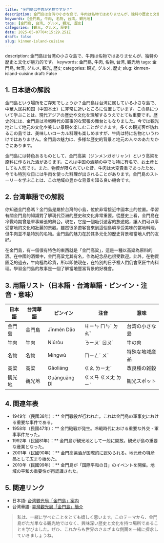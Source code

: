 ```yaml
---
title: "金門島は牛肉が名物ですか？"
description: 金門島は台湾の小さな島で、牛肉は名物ではありませんが、独特の歴史と文化が魅力的です。
keywords: [金門島, 牛肉, 名物, 台湾, 観光地]
tags: [金門島, 台湾, グルメ, 観光, 歴史]
categories: [観光, グルメ, 歴史]
date: 2025-05-07T04:15:29.251Z
draft: false
slug: kinmen-island-cuisine
---
```


description: 金門島は台湾の小さな島で、牛肉は名物ではありませんが、独特の歴史と文化が魅力的です。
keywords: 金門島, 牛肉, 名物, 台湾, 観光地
tags: 金門島, 台湾, グルメ, 観光, 歴史
categories: 観光, グルメ, 歴史
slug: kinmen-island-cuisine
draft: False

## 1. 日本語の解説

金門島という場所をご存知でしょうか？金門島は台湾に属している小さな島で、中華人民共和国（中国本土）に非常に近いところに位置しています。この島について学ぶことは、現代アジアの歴史や文化を理解するうえでとても重要です。歴史的には、金門島は冷戦時代の軍事的な緊張の舞台ともなりました。今では観光地として地元の文化や美しい景観を楽しむことができます。多くの観光客が訪れるこの島では、美味しいローカル料理も楽しめますが、牛肉は特に名物というわけではありません。金門島の魅力は、多様な歴史的背景と地元の人々のあたたかさにあります。

金門島には特色あるものとして、金門高粱（ジンメンガオリャン）という高梁を原料に作られた酒があります。これは中国の酒類の中でも特に有名で、お土産としても人気です。また、物資が限られていた昔、牛肉は大変貴重であったため、今でも特別な日には牛肉を使った料理が出されることがあります。金門島のストーリーを学ぶことは、この地域の豊かな背景を知る良い機会です。

## 2. 台湾華語での解説

你知道金門島嗎？金門島是屬於台灣的小島，位於非常接近中國本土的位置。學習有關金門島的知識對了解現代亞洲的歷史和文化非常重要。從歷史上看，金門島在冷戰時期曾是軍事緊張的舞台。現在，它是一個吸引遊客的旅遊點，讓人們可以享受當地的文化和壯麗的景觀。雖然很多遊客會來到這個島嶼享受美味的當地料理，但牛肉並不是特別的名物。金門島的魅力在於其多元化的歷史背景和當地人們的友好。

在金門島，有一個很有特色的東西就是「金門高粱」，這是一種以高粱為原料的酒。在中國的酒類中，金門高粱尤其有名，作為紀念品也很受歡迎。此外，在物資匱乏的過去，牛肉極為珍貴，所以即使現在，在特別的日子裡人們仍會烹飪牛肉料理。學習金門島的故事是一個了解當地豐富背景的好機會。

## 3. 用語リスト（日本語・台湾華語・ピンイン・注音・意味）

| 日本語 | 台湾華語 | ピンイン | 注音 | 意味 |
|---|---|---|---|---|
| 金門島 | 金門島 | Jīnmén Dǎo | ㄐㄧㄣ ㄇㄣˊ ㄉㄠˇ | 台湾の小さな島 |
| 牛肉 | 牛肉 | Niúròu | ㄋㄧㄡˊ ㄖㄡˋ | 牛の肉 |
| 名物 | 名物 | Míngwù | ㄇㄧㄥˊ ㄨˋ | 特殊な地域産品 |
| 高粱 | 高粱 | Gāoliáng | ㄍㄠ ㄌㄧㄤˊ | 改良種の雑穀 |
| 観光地 | 觀光地 | Guānguāng Dì | ㄍㄨㄢ ㄍㄨㄤ ㄉㄧˋ | 観光スポット |

## 4. 関連年表

- 1949年（民國38年）：**
  金門戦役が行われた。これは金門島の軍事史における重要な事件である。
- 1958年（民國47年）：**
  金門砲戦が発生。冷戦時代における重要な外交・軍事事件だった。
- 1992年（民國81年）：**
  金門島が観光地として一般に開放。観光が島の重要な産業となった。
- 2001年（民國90年）：**
  金門高粱酒が国際的に認められる。地元産の特産品として広まり始めた。
- 2010年（民國99年）：**
  金門島が「国際平和の日」のイベントを開催。地域の平和の重要性が再認識された。

## 5. 関連リンク  

- 日本語: [台湾観光局「金門島」案内](https://www.taiwantourism.jp/)
- 台湾華語: [臺灣觀光局「金門島」簡介](https://www.taiwantourism.org.tw/)

> 私は、一緒に学べたことをとても嬉しく思います。このテーマから、金門島がただ単なる観光地ではなく、興味深い歴史と文化を持つ場所であることを学びました。ぜひ、これからも世界のさまざまな側面を一緒に探求していきましょうね。